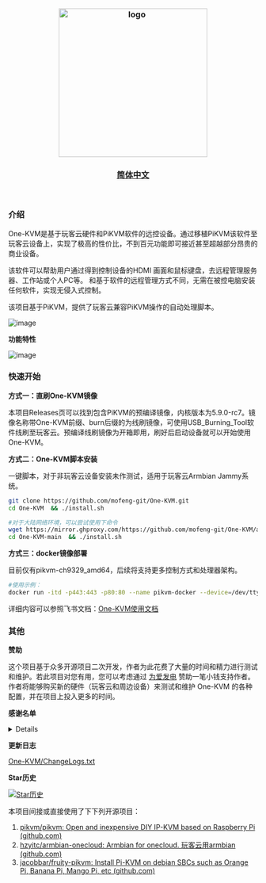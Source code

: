 <h3 align=center><img src="https://github.com/mofeng-git/Build-Armbian/assets/62919083/add9743a-0987-4e8a-b2cb-62121f236582" alt="logo" width="300"><br></h3>
<h3 align=center><a href="https://github.com/mofeng-git/One-KVM/blob/master/README.md">简体中文</a> </h3>
<p align=right>&nbsp;</p>

### 介绍

One-KVM是基于玩客云硬件和PiKVM软件的远控设备。通过移植PiKVM该软件至玩客云设备上，实现了极高的性价比，不到百元功能即可接近甚至超越部分昂贵的商业设备。

该软件可以帮助用户通过得到控制设备的HDMI 画面和鼠标键盘，去远程管理服务器、工作站或个人PC等。 和基于软件的远程管理方式不同，无需在被控电脑安装任何软件，实现无侵入式控制。

该项目基于PiKVM，提供了玩客云兼容PiKVM操作的自动处理脚本。

![image](https://github.com/mofeng-git/One-KVM/assets/62919083/ec7e049f-ca6c-426f-bfa4-314536965db0)

**功能特性**

![image](https://github.com/mofeng-git/One-KVM/assets/62919083/b160c03b-31c5-465b-b9f8-acf421a35f79)


### 快速开始

**方式一：直刷One-KVM镜像**

本项目Releases页可以找到包含PiKVM的预编译镜像，内核版本为5.9.0-rc7。镜像名称带One-KVM前缀、burn后缀的为线刷镜像，可使用USB_Burning_Tool软件线刷至玩客云。预编译线刷镜像为开箱即用，刷好后启动设备就可以开始使用One-KVM。

**方式二：One-KVM脚本安装**

一键脚本，对于非玩客云设备安装未作测试，适用于玩客云Armbian Jammy系统。

```bash
git clone https://github.com/mofeng-git/One-KVM.git
cd One-KVM  && ./install.sh

#对于大陆网络环境，可以尝试使用下命令
wget https://mirror.ghproxy.com/https://github.com/mofeng-git/One-KVM/archive/refs/heads/main.zip -o One-KVM-main.zip && unzip One-KVM-main.zip
cd One-KVM-main  && ./install.sh
```
**方式三：docker镜像部署**

目前仅有pikvm-ch9329_amd64，后续将支持更多控制方式和处理器架构。
```bash
#使用示例：
docker run -itd -p443:443 -p80:80 --name pikvm-docker --device=/dev/ttyUSB0:/dev/kvmd-hid --device=/dev/video0:/dev/kvmd-video pikvm-ch9329:0.61
```

详细内容可以参照飞书文档：[One-KVM使用文档](https://p1b237lu9xm.feishu.cn/drive/folder/IsOifWmMKlzYpRdWfcocI7jdnQA?from=from_copylink)

### 其他


**赞助**

这个项目基于众多开源项目二次开发，作者为此花费了大量的时间和精力进行测试和维护。若此项目对您有用，您可以考虑通过 [为爱发电](https://afdian.net/a/silentwind) 赞助一笔小钱支持作者。作者将能够购买新的硬件（玩客云和周边设备）来测试和维护 One-KVM 的各种配置，并在项目上投入更多的时间。

**感谢名单**

<details>

浩龙的电子嵌入式之路（赞助）

Tsuki（赞助）

H_xiaoming

0蓝蓝0

fairybl

Will

浩龙的电子嵌入式之路

自.知

观棋不语٩ ི۶

以及各位讨论交流的网友
</details>

**更新日志**

[One-KVM/ChangeLogs.txt](https://github.com/mofeng-git/One-KVM/blob/main/ChangeLogs.txt)

**Star历史**

[![Star历史](https://api.star-history.com/svg?repos=mofeng-git/One-KVM&type=Date)](https://star-history.com/#mofeng-git/One-KVM&Date)

本项目间接或直接使用了下下列开源项目：
1. [pikvm/pikvm: Open and inexpensive DIY IP-KVM based on Raspberry Pi (github.com)](https://github.com/pikvm/pikvm)
2. [hzyitc/armbian-onecloud: Armbian for onecloud. 玩客云用armbian (github.com)](https://github.com/hzyitc/armbian-onecloud/)
3. [jacobbar/fruity-pikvm: Install Pi-KVM on debian SBCs such as Orange Pi, Banana Pi, Mango Pi, etc (github.com)](https://github.com/jacobbar/fruity-pikvm)
